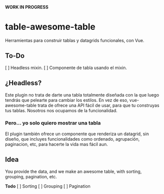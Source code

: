 **WORK IN PROGRESS**

# table-awesome-table

Herramientas para construir tablas y datagrids funcionales, con Vue.

## To-Do

[ ] Headless mixin.
[ ] Componente de tabla usando el mixin.

## ¿Headless?

Este plugin no trata de darte una tabla totalmente diseñada con la que luego tendrás que pelearte para cambiar los estilos. En vez de eso, vue-awesome-table trata de ofrece una API fácil de usar, para que tu construyas tus tablas. Nosotros nos ocupamos de la funcionalidad.

### Pero... yo solo quiero mostrar una tabla

El plugin también ofrece un componente que renderiza un datagrid, sin diseño, que incluyes funcionalidades como ordenado, agrupación, paginacion, etc, para hacerte la vida mas fácil aun.

## Idea

You provide the data, and we make an awesome table, with sorting, grouping, pagination, etc.

**Todo**
[ ] Sorting
[ ] Grouping
[ ] Pagination
